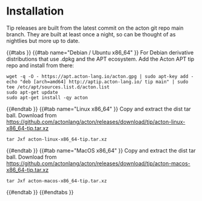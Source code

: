 # Installation

Tip releases are built from the latest commit on the acton git repo main branch. They are built at least once a night, so can be thought of as nightlies but more up to date.

{{#tabs }}
{{#tab name="Debian / Ubuntu x86_64" }}
For Debian derivative distributions that use .dpkg and the APT ecosystem. Add the Acton APT tip repo and install from there:
```console
wget -q -O - https://apt.acton-lang.io/acton.gpg | sudo apt-key add -
echo "deb [arch=amd64] http://aptip.acton-lang.io/ tip main" | sudo tee /etc/apt/sources.list.d/acton.list
sudo apt-get update
sudo apt-get install -qy acton
```
{{#endtab }}
{{#tab name="Linux x86_64" }}
Copy and extract the dist tar ball. Download from https://github.com/actonlang/acton/releases/download/tip/acton-linux-x86_64-tip.tar.xz
```console
tar Jxf acton-linux-x86_64-tip.tar.xz
```
{{#endtab }}
{{#tab name="MacOS x86_64" }}
Copy and extract the dist tar ball. Download from https://github.com/actonlang/acton/releases/download/tip/acton-macos-x86_64-tip.tar.xz
```console
tar Jxf acton-macos-x86_64-tip.tar.xz
```
{{#endtab }}
{{#endtabs }}
